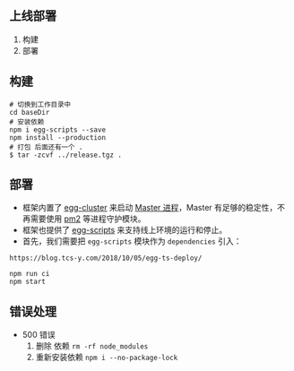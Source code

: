 

## 上线部署

1. 构建
2. 部署



## 构建

```shell
# 切换到工作目录中
cd baseDir
# 安装依赖
npm i egg-scripts --save
npm install --production
# 打包 后面还有一个 .
$ tar -zcvf ../release.tgz .
```



## 部署

- 框架内置了 [egg-cluster](https://github.com/eggjs/egg-cluster) 来启动 [Master 进程](https://eggjs.org/zh-cn/core/cluster-and-ipc.html#master)，Master 有足够的稳定性，不再需要使用 [pm2](https://github.com/Unitech/pm2) 等进程守护模块。
- 框架也提供了 [egg-scripts](https://github.com/eggjs/egg-scripts) 来支持线上环境的运行和停止。
- 首先，我们需要把 `egg-scripts` 模块作为 `dependencies` 引入：

```shell
https://blog.tcs-y.com/2018/10/05/egg-ts-deploy/

npm run ci
npm start

```



## 错误处理

- 500 错误
  1. 删除 依赖 `rm -rf node_modules`
  2. 重新安装依赖 `npm i --no-package-lock`

